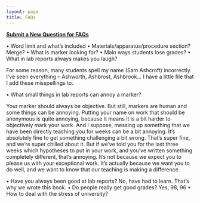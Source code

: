 ```yaml
---
layout: page
title: FAQs
---
```


**[Submit a New Question for FAQs](https://labreport.org/new-FAQ/)**

•	Word limit and what’s included
•	Materials/apparatus/procedure section? Merge?
•	What is marker looking for?
•	Main ways students lose grades?
•	What in lab reports always makes you laugh?

For some reason, many students spell my name (Sam Ashcroft) incorrectly. I’ve seen everything – Ashworth, Ashbrost, Ashbrook… I have a little file that I add these misspellings to. 

•	What small things in lab reports can annoy a marker?

Your marker should always be objective. But still, markers are human and some things can be annoying. Putting your name on work that should be anonymous is quite annoying, because it means it is a bit harder to objectively mark your work. And I suppose, messing up something that we have been directly teaching you for weeks can be a bit annoying. It’s absolutely fine to get something challenging a bit wrong. That’s super fine, and we’re super chilled about it. But if we’ve told you for the last three weeks which hypotheses to put in your work, and you’ve written something completely different, that’s annoying. It’s not because we expect you to please us with your exceptional work. It’s actually because we want you to do well, and we want to know that our teaching is making a difference.

•	Have you always been good at lab reports? No, have had to learn. That’s why we wrote this book.
•	Do people really get good grades? Yes, 98, 96
•	How to deal with the stress of university?

